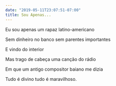 ```yaml
---
date: "2019-05-11T23:07:51-07:00"
title: Sou Apenas...
---
```


Eu sou apenas um rapaz latino-americano

Sem dinheiro no banco sem parentes importantes

E vindo do interior

Mas trago de cabe&ccedil;a uma can&ccedil;&atilde;o do r&aacute;dio

Em que um antigo compositor baiano me dizia

Tudo &eacute; divino tudo &eacute; maravilhoso.

